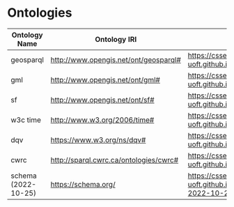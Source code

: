 # Ontologies

| Ontology Name       | Ontology IRI                           | Donwload Link                                                |
|---------------------|----------------------------------------|--------------------------------------------------------------|
| geosparql           | http://www.opengis.net/ont/geosparql#  | https://csse-uoft.github.io/ontologies/geosparql.owl         |
| gml                 | http://www.opengis.net/ont/gml#        | https://csse-uoft.github.io/ontologies/gml.owl               |
| sf                  | http://www.opengis.net/ont/sf#         | https://csse-uoft.github.io/ontologies/sf.owl                |
| w3c time            | http://www.w3.org/2006/time#           | https://csse-uoft.github.io/ontologies/time.rdf              |
| dqv                 | https://www.w3.org/ns/dqv#             | https://csse-uoft.github.io/ontologies/dqv.rdf               |
| cwrc                | http://sparql.cwrc.ca/ontologies/cwrc# | https://csse-uoft.github.io/ontologies/cwrc.owl              |
| schema (2022-10-25) | https://schema.org/                    | https://csse-uoft.github.io/ontologies/schema-2022-10-25.owl |
